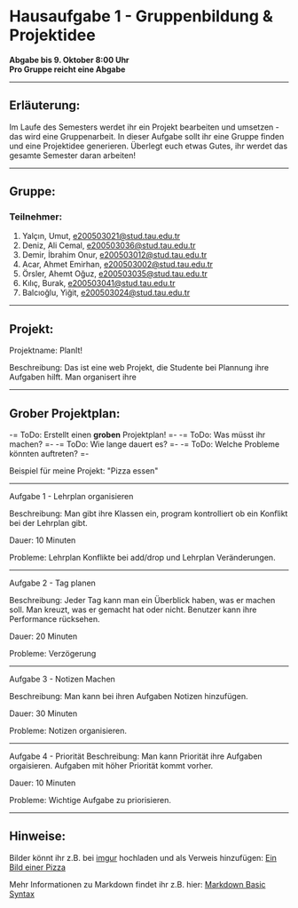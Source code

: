 # Hausaufgabe 1 - Gruppenbildung & Projektidee

**Abgabe bis 9. Oktober 8:00 Uhr**\
**Pro Gruppe reicht eine Abgabe**

---

## Erläuterung:
Im Laufe des Semesters werdet ihr ein Projekt bearbeiten und umsetzen - das wird
eine Gruppenarbeit. In dieser Aufgabe sollt ihr eine Gruppe finden und eine
Projektidee generieren. Überlegt euch etwas Gutes, ihr werdet das gesamte
Semester daran arbeiten!

---

## Gruppe:

### Teilnehmer:
1. Yalçın, Umut, e200503021@stud.tau.edu.tr
2. Deniz, Ali Cemal, e200503036@stud.tau.edu.tr
3. Demir, İbrahim Onur, e200503012@stud.tau.edu.tr
4. Acar, Ahmet Emirhan, e200503002@stud.tau.edu.tr
5. Örsler, Ahemt Oğuz, e200503035@stud.tau.edu.tr
6. Kılıç, Burak, e200503041@stud.tau.edu.tr
7. Balcıoğlu, Yiğit, e200503024@stud.tau.edu.tr

---

## Projekt:

Projektname:
PlanIt!

Beschreibung:
Das ist eine web Projekt, die Studente bei Plannung ihre Aufgaben hilft. Man organisert ihre 

---

## Grober Projektplan:

-= ToDo: Erstellt einen **groben** Projektplan! =-
-= ToDo: Was müsst ihr machen? =-
-= ToDo: Wie lange dauert es? =-
-= ToDo: Welche Probleme könnten auftreten? =-

Beispiel für meine Projekt: "Pizza essen"

---

Aufgabe 1 - Lehrplan organisieren

Beschreibung:
Man gibt ihre Klassen ein, program kontrolliert ob ein Konflikt bei der Lehrplan gibt.

Dauer:
10 Minuten

Probleme:
Lehrplan Konflikte bei add/drop und Lehrplan Veränderungen.

---

Aufgabe 2 - Tag planen

Beschreibung:
Jeder Tag kann man ein Überblick haben, was er machen soll. Man kreuzt, was er gemacht hat oder nicht.
Benutzer kann ihre Performance rücksehen.

Dauer:
20 Minuten

Probleme:
Verzögerung

---

Aufgabe 3 - Notizen Machen

Beschreibung:
Man kann bei ihren Aufgaben Notizen hinzufügen. 

Dauer:
30 Minuten

Probleme:
Notizen organisieren.

---

Aufgabe 4 - Priorität
Beschreibung:
Man kann Priorität ihre Aufgaben orgaisieren. Aufgaben mit höher Priorität kommt vorher.

Dauer:
10 Minuten

Probleme:
Wichtige Aufgabe zu priorisieren.

---

## Hinweise:

Bilder könnt ihr z.B. bei [imgur](www.imgur.com) hochladen und als Verweis
hinzufügen: [Ein Bild einer Pizza](https://i.imgur.com/PmEODOY.jpg)

Mehr Informationen zu Markdown findet ihr z.B. hier:
[Markdown Basic Syntax](https://www.markdownguide.org/basic-syntax/)
